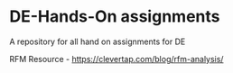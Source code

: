 # DE-Hands-On assignments

A repository for all hand on assignments for DE

RFM Resource - https://clevertap.com/blog/rfm-analysis/
